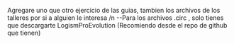 Agregare uno que otro ejercicio de las guias, tambien los archivos de los talleres por si a alguien le interesa
/n --Para los archivos .circ , solo tienes que descargarte LogismProEvolution (Recomiendo desde el repo de github que tienen)
